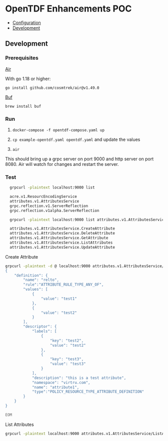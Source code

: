 # OpenTDF Enhancements POC

- [Configuration](./docs/configuration.md)
- [Development](#development)

## Development

### Prerequisites

[Air](https://github.com/cosmtrek/air)

With go 1.18 or higher:

`go install github.com/cosmtrek/air@v1.49.0`

[Buf](https://buf.build/docs/ecosystem/cli-overview)

`brew install buf`

### Run

1. `docker-compose -f opentdf-compose.yaml up`

2. `cp example-opentdf.yaml opentdf.yaml` and update the values

3. `air`

This should bring up a grpc server on port 9000 and http server on port 8080. Air will watch for changes and restart the server.

### Test

```bash
  grpcurl -plaintext localhost:9000 list

  acre.v1.ResourcEncodingService
  attributes.v1.AttributesService
  grpc.reflection.v1.ServerReflection
  grpc.reflection.v1alpha.ServerReflection

  grpcurl -plaintext localhost:9000 list attributes.v1.AttributesService

  attributes.v1.AttributesService.CreateAttribute
  attributes.v1.AttributesService.DeleteAttribute
  attributes.v1.AttributesService.GetAttribute
  attributes.v1.AttributesService.ListAttributes
  attributes.v1.AttributesService.UpdateAttribute

```

Create Attribute

```bash
grpcurl -plaintext -d @ localhost:9000 attributes.v1.AttributesService/CreateAttribute <<EOM  
{
    "definition": {
        "name": "relto",
        "rule":"ATTRIBUTE_RULE_TYPE_ANY_OF",
        "values": [
            {
                "value": "test1"
            },
            {
                "value": "test2"
            }
        ],
        "descriptor": {
            "labels": [
                {
                    "key": "test2",
                    "value": "test2"
                },
                {
                    "key": "test3",
                    "value": "test3"
                }
            ],
            "description": "this is a test attribute",
            "namespace": "virtru.com",
            "name": "attribute1",
            "type":"POLICY_RESOURCE_TYPE_ATTRIBUTE_DEFINITION"
        }
    }
}

EOM
```

List Attributes

```bash
grpcurl -plaintext localhost:9000 attributes.v1.AttributesService/ListAttributes
```


